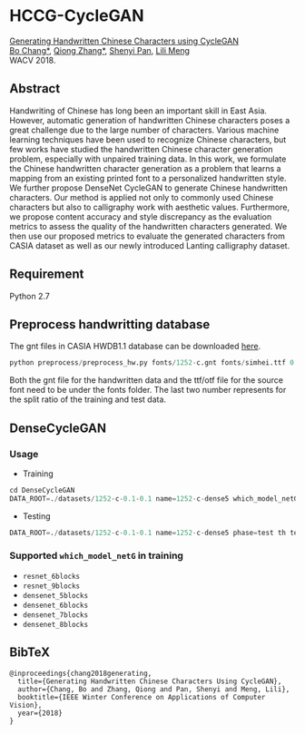 # HCCG-CycleGAN

[Generating Handwritten Chinese Characters using CycleGAN](https://arxiv.org/abs/1801.08624)  
[Bo Chang*](https://www.stat.ubc.ca/~bchang/), [Qiong Zhang*](https://www.stat.ubc.ca/~qiong.zhang/), [Shenyi Pan](https://www.linkedin.com/in/roypan), [Lili Meng](https://lilimeng1103.wixsite.com/research-site)  
WACV 2018.

## Abstract
Handwriting of Chinese has long been an important skill in East Asia. However, automatic generation of handwritten Chinese characters poses a great challenge due to the large number of characters. Various machine learning techniques have been used to recognize Chinese characters, but few works have studied the handwritten Chinese character generation problem, especially with unpaired training data. In this work, we formulate the Chinese handwritten character generation as a problem that learns a mapping from an existing printed font to a personalized handwritten style. We further propose DenseNet CycleGAN to generate Chinese handwritten characters. Our method is applied not only to commonly used Chinese characters but also to calligraphy work with aesthetic values. Furthermore, we propose content accuracy and style discrepancy as the evaluation metrics to assess the quality of the handwritten characters generated. We then use our proposed metrics to evaluate the generated characters from CASIA dataset as well as our newly introduced Lanting calligraphy dataset.

## Requirement
Python 2.7



## Preprocess handwritting database
The gnt files in CASIA HWDB1.1 database can be downloaded [here](http://www.nlpr.ia.ac.cn/databases/handwriting/Download.html).
```python 
python preprocess/preprocess_hw.py fonts/1252-c.gnt fonts/simhei.ttf 0.1 0.1 
``` 
Both the gnt file for the handwritten data and the ttf/otf file for the source font need to be under the fonts folder. The last two number represents for the split ratio of the training and test data.

## DenseCycleGAN 

### Usage
- Training
```python
cd DenseCycleGAN
DATA_ROOT=./datasets/1252-c-0.1-0.1 name=1252-c-dense5 which_model_netG=densenet_5blocks th train.lua
```

- Testing
```python
DATA_ROOT=./datasets/1252-c-0.1-0.1 name=1252-c-dense5 phase=test th test.lua
```


### Supported `which_model_netG` in training
- `resnet_6blocks`
- `resnet_9blocks`
- `densenet_5blocks`
- `densenet_6blocks`
- `densenet_7blocks`
- `densenet_8blocks`

## BibTeX
```
@inproceedings{chang2018generating, 
  title={Generating Handwritten Chinese Characters Using CycleGAN}, 
  author={Chang, Bo and Zhang, Qiong and Pan, Shenyi and Meng, Lili}, 
  booktitle={IEEE Winter Conference on Applications of Computer Vision}, 
  year={2018} 
}
```

